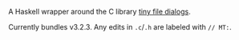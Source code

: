 A Haskell wrapper around the C library
[tiny file dialogs](https://sourceforge.net/projects/tinyfiledialogs/).

Currently bundles v3.2.3. Any edits in `.c`/`.h` are labeled with `// MT:`.
